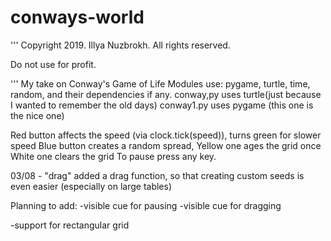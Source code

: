# conways-world
'''
Copyright 2019. Illya Nuzbrokh. All rights reserved.

Do not use for profit.

'''
My take on Conway's Game of Life
Modules use: pygame, turtle, time, random, and their dependencies if any.
conway,py uses turtle(just because I wanted to remember the old days)
conway1.py uses pygame (this one is the nice one)

Red button affects the speed (via clock.tick(speed)), turns green for slower speed
Blue button creates a random spread,
Yellow one ages the grid once
White one clears the grid
To pause press any key.

03/08 - "drag"
  added a drag function, so that creating custom seeds is even easier (especially on large tables)



Planning to add:
  -visible cue for pausing
  -visible cue for dragging
  
  -support for rectangular grid
